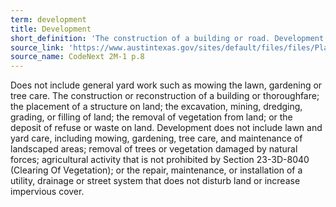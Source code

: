 ```yaml
---
term: development
title: Development
short_definition: 'The construction of a building or road. Development can include removing trees and plants from a property, mining, or filling land to raise the ground level.'
source_link: 'https://www.austintexas.gov/sites/default/files/files/Planning/CodeNEXT/ALDC_PRD_23_LandDevelopmentCode_Combined_2017_0130_web.pdf'
source_name: CodeNext 2M-1 p.8
---
```



Does not include general yard work such as mowing the lawn, gardening or tree care. The construction or reconstruction of a building or thoroughfare; the placement of a structure on land; the excavation, mining, dredging, grading, or filling of land; the removal of vegetation from land; or the deposit of refuse or waste on land. Development does not include lawn and yard care, including mowing, gardening, tree care, and maintenance of landscaped areas; removal of trees or vegetation damaged by natural forces; agricultural activity that is not prohibited by Section 23-3D-8040 (Clearing Of Vegetation); or the repair, maintenance, or installation of a utility, drainage or street system that does not disturb land or increase impervious cover.
